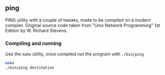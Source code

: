 ## ping
PING utility with a couple of tweaks, made to be compiled on a modern compiler. Original source code taken from "Unix Network Programming" 1st Edition by W. Richard Stevens.

### Compiling and running
Use the `make` utility, once compiled run the program with `./bin/ping`
```bash
make
./bin/ping destination
```
